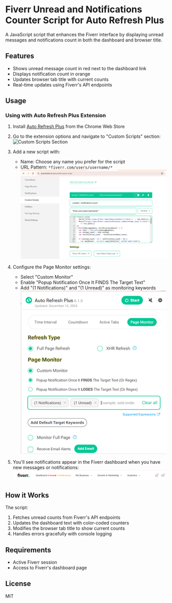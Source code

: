 # Fiverr Unread and Notifications Counter Script for Auto Refresh Plus

A JavaScript script that enhances the Fiverr interface by displaying unread messages and notifications count in both the dashboard and browser title.

## Features

- Shows unread message count in red next to the dashboard link
- Displays notification count in orange
- Updates browser tab title with current counts
- Real-time updates using Fiverr's API endpoints

## Usage

### Using with Auto Refresh Plus Extension
1. Install [Auto Refresh Plus](https://chrome.google.com/webstore/detail/auto-refresh-plus/ohfjpkccecpdfkpmfocndhepolhljfhg) from the Chrome Web Store

2. Go to the extension options and navigate to "Custom Scripts" section:
   ![Custom Scripts Section](images/custom-scripts.png)

3. Add a new script with:
   - Name: Choose any name you prefer for the script
   - URL Pattern: `*fiverr.com/users/username/*`
   ![Script Setup](images/script-setup.png)

4. Configure the Page Monitor settings:
   - Select "Custom Monitor"
   - Enable "Popup Notification Once It FINDS The Target Text"
   - Add "(1 Notifications)" and "(1 Unread)" as monitoring keywords
   ![Page Monitor Settings](images/page-monitor.png)

5. You'll see notifications appear in the Fiverr dashboard when you have new messages or notifications:
   ![Fiverr Dashboard](images/fiverr-dashboard.png)

## How it Works

The script:
1. Fetches unread counts from Fiverr's API endpoints
2. Updates the dashboard text with color-coded counters
3. Modifies the browser tab title to show current counts
4. Handles errors gracefully with console logging

## Requirements

- Active Fiverr session
- Access to Fiverr's dashboard page

## License

MIT